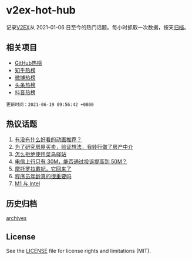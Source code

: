# v2ex-hot-hub

 记录[V2EX](https://www.v2ex.com/)从 2021-01-06 日至今的热门话题。每小时抓取一次数据，按天[归档](archives)。
 
 ## 相关项目

- [GitHub热榜](https://github.com/snaildev/github-hot-hub)
- [知乎热榜](https://github.com/snaildev/zhihu-hot-hub)
- [微博热榜](https://github.com/snaildev/weibo-hot-hub)
- [头条热榜](https://github.com/snaildev/toutiao-hot-hub)
- [抖音热榜](https://github.com/snaildev/douyin-hot-hub)


 `更新时间：2021-06-19 09:56:42 +0800`

## 热议话题

1. [有没有什么好看的动画推荐？](https://www.v2ex.com/t/784224)
1. [为了研究房屋买卖，验证想法，我转行做了房产中介](https://www.v2ex.com/t/784160)
1. [怎么拒绝使用菜鸟驿站](https://www.v2ex.com/t/784157)
1. [电信上行只有 30M，能否通过投诉提高到 50M？](https://www.v2ex.com/t/784169)
1. [摩托罗拉戴妃，它回来了](https://www.v2ex.com/t/784241)
1. [程序员年龄真的很重要吗](https://www.v2ex.com/t/784313)
1. [M1 与 Intel](https://www.v2ex.com/t/784283)

## 历史归档

[archives](archives)

## License

See the [LICENSE](LICENSE) file for license rights and limitations (MIT).

